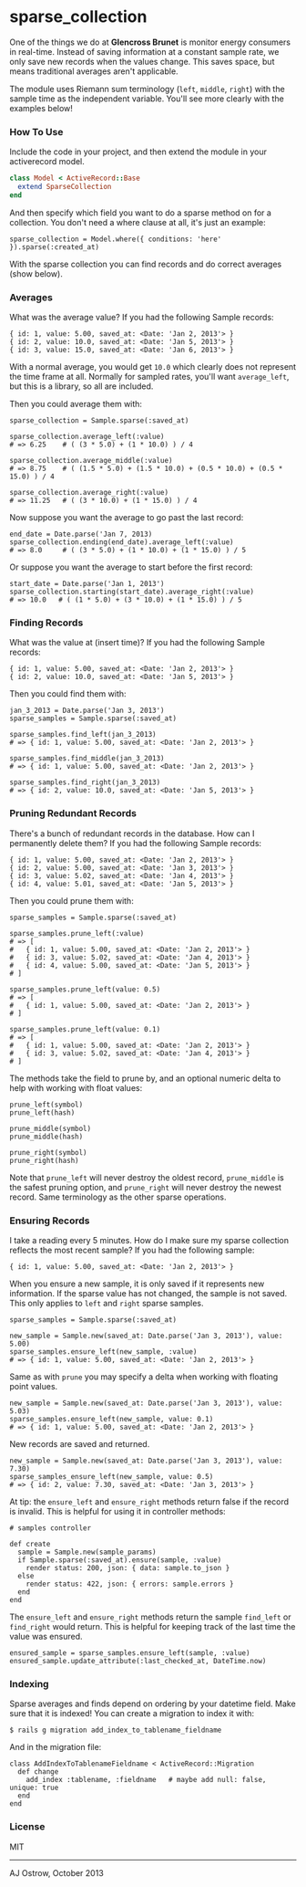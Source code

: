 # sparse_collection

One of the things we do at **Glencross Brunet** is monitor energy consumers in real-time. Instead of saving information at a constant sample rate, we only save new records when the values change. This saves space, but means traditional averages aren't applicable. 

The module uses Riemann sum terminology (`left`, `middle`, `right`) with the sample time as the independent variable. You'll see more clearly with the examples below!

### How To Use

Include the code in your project, and then extend the module in your activerecord model.

```ruby
class Model < ActiveRecord::Base
  extend SparseCollection
end
```

And then specify which field you want to do a sparse method on for a collection. You don't need a where clause at all, it's just an example:

```
sparse_collection = Model.where({ conditions: 'here' }).sparse(:created_at)
```

With the sparse collection you can find records and do correct averages (show below).

### Averages

What was the average value? If you had the following Sample records:

```
{ id: 1, value: 5.00, saved_at: <Date: 'Jan 2, 2013'> }
{ id: 2, value: 10.0, saved_at: <Date: 'Jan 5, 2013'> }
{ id: 3, value: 15.0, saved_at: <Date: 'Jan 6, 2013'> }
```

With a normal average, you would get `10.0` which clearly does not represent the time frame at all. Normally for sampled rates, you'll want `average_left`, but this is a library, so all are included. 

Then you could average them with:

```
sparse_collection = Sample.sparse(:saved_at)

sparse_collection.average_left(:value)
# => 6.25    # ( (3 * 5.0) + (1 * 10.0) ) / 4

sparse_collection.average_middle(:value)
# => 8.75    # ( (1.5 * 5.0) + (1.5 * 10.0) + (0.5 * 10.0) + (0.5 * 15.0) ) / 4

sparse_collection.average_right(:value)
# => 11.25   # ( (3 * 10.0) + (1 * 15.0) ) / 4
```

Now suppose you want the average to go past the last record:

```
end_date = Date.parse('Jan 7, 2013)
sparse_collection.ending(end_date).average_left(:value)
# => 8.0     # ( (3 * 5.0) + (1 * 10.0) + (1 * 15.0) ) / 5
```

Or suppose you want the average to start before the first record:

```
start_date = Date.parse('Jan 1, 2013')
sparse_collection.starting(start_date).average_right(:value)
# => 10.0   # ( (1 * 5.0) + (3 * 10.0) + (1 * 15.0) ) / 5
```

### Finding Records

What was the value at (insert time)? If you had the following Sample records:

```
{ id: 1, value: 5.00, saved_at: <Date: 'Jan 2, 2013'> }
{ id: 2, value: 10.0, saved_at: <Date: 'Jan 5, 2013'> }
```

Then you could find them with:

```
jan_3_2013 = Date.parse('Jan 3, 2013')
sparse_samples = Sample.sparse(:saved_at)

sparse_samples.find_left(jan_3_2013)
# => { id: 1, value: 5.00, saved_at: <Date: 'Jan 2, 2013'> }

sparse_samples.find_middle(jan_3_2013)
# => { id: 1, value: 5.00, saved_at: <Date: 'Jan 2, 2013'> }

sparse_samples.find_right(jan_3_2013)
# => { id: 2, value: 10.0, saved_at: <Date: 'Jan 5, 2013'> }
```

### Pruning Redundant Records

There's a bunch of redundant records in the database. How can I permanently delete them? If you had the following Sample records:

```
{ id: 1, value: 5.00, saved_at: <Date: 'Jan 2, 2013'> }
{ id: 2, value: 5.00, saved_at: <Date: 'Jan 3, 2013'> }
{ id: 3, value: 5.02, saved_at: <Date: 'Jan 4, 2013'> }
{ id: 4, value: 5.01, saved_at: <Date: 'Jan 5, 2013'> }
```

Then you could prune them with:

```
sparse_samples = Sample.sparse(:saved_at)

sparse_samples.prune_left(:value)
# => [
#   { id: 1, value: 5.00, saved_at: <Date: 'Jan 2, 2013'> }
#   { id: 3, value: 5.02, saved_at: <Date: 'Jan 4, 2013'> }
#   { id: 4, value: 5.00, saved_at: <Date: 'Jan 5, 2013'> }
# ]

sparse_samples.prune_left(value: 0.5)
# => [
#   { id: 1, value: 5.00, saved_at: <Date: 'Jan 2, 2013'> }
# ]

sparse_samples.prune_left(value: 0.1)
# => [
#   { id: 1, value: 5.00, saved_at: <Date: 'Jan 2, 2013'> }
#   { id: 3, value: 5.02, saved_at: <Date: 'Jan 4, 2013'> }
# ]
```

The methods take the field to prune by, and an optional numeric delta to help with working with float values:

```
prune_left(symbol)
prune_left(hash)

prune_middle(symbol)
prune_middle(hash)

prune_right(symbol)
prune_right(hash)
```

Note that `prune_left` will never destroy the oldest record, `prune_middle` is the safest pruning option, and `prune_right` will never destroy the newest record. Same terminology as the other sparse operations. 

### Ensuring Records

I take a reading every 5 minutes. How do I make sure my sparse collection reflects the most recent sample? If you had the following sample:

```
{ id: 1, value: 5.00, saved_at: <Date: 'Jan 2, 2013'> }
```

When you ensure a new sample, it is only saved if it represents new information. If the sparse value has not changed, the sample is not saved. This only applies to `left` and `right` sparse samples. 

```
sparse_samples = Sample.sparse(:saved_at)

new_sample = Sample.new(saved_at: Date.parse('Jan 3, 2013'), value: 5.00)
sparse_samples.ensure_left(new_sample, :value)
# => { id: 1, value: 5.00, saved_at: <Date: 'Jan 2, 2013'> }
```

Same as with `prune` you may specify a delta when working with floating point values. 

```
new_sample = Sample.new(saved_at: Date.parse('Jan 3, 2013'), value: 5.03)
sparse_samples.ensure_left(new_sample, value: 0.1)
# => { id: 1, value: 5.00, saved_at: <Date: 'Jan 2, 2013'> }
```

New records are saved and returned.

```
new_sample = Sample.new(saved_at: Date.parse('Jan 3, 2013'), value: 7.30)
sparse_samples_ensure_left(new_sample, value: 0.5)
# => { id: 2, value: 7.30, saved_at: <Date: 'Jan 3, 2013'> }
```

At tip: the `ensure_left` and `ensure_right` methods return false if the record is invalid. This is helpful for using it in controller methods:

```
# samples controller

def create
  sample = Sample.new(sample_params)
  if Sample.sparse(:saved_at).ensure(sample, :value)
    render status: 200, json: { data: sample.to_json }
  else
    render status: 422, json: { errors: sample.errors }
  end
end
```

The `ensure_left` and `ensure_right` methods return the sample `find_left` or `find_right` would return. This is helpful for keeping track of the last time the value was ensured.

```
ensured_sample = sparse_samples.ensure_left(sample, :value)
ensured_sample.update_attribute(:last_checked_at, DateTime.now)
````


### Indexing

Sparse averages and finds depend on ordering by your datetime field. Make sure that it is indexed! You can create a migration to index it with:

```
$ rails g migration add_index_to_tablename_fieldname
```

And in the migration file:

```
class AddIndexToTablenameFieldname < ActiveRecord::Migration
  def change
    add_index :tablename, :fieldname   # maybe add null: false, unique: true
  end
end
```

### License

MIT

---

AJ Ostrow, October 2013